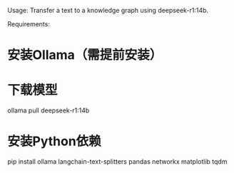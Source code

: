 Usage:
  Transfer a text to a knowledge graph using deepseek-r1:14b.

Requirements:
# 安装Ollama（需提前安装）

# 下载模型
ollama pull deepseek-r1:14b

# 安装Python依赖
pip install ollama langchain-text-splitters pandas networkx matplotlib tqdm

